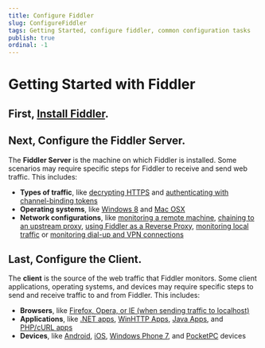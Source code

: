 ```yaml
---
title: Configure Fiddler
slug: ConfigureFiddler
tags: Getting Started, configure fiddler, common configuration tasks
publish: true
ordinal: -1
---
```


Getting Started with Fiddler
============================

First, [Install Fiddler][1].
----------------------------

Next, Configure the Fiddler Server.
-----------------------------------

The **Fiddler Server** is the machine on which Fiddler is installed. Some scenarios may require specific steps for Fiddler to receive and send web traffic. This includes:

+ **Types of traffic**, like [decrypting HTTPS][3] and [authenticating with channel-binding tokens][19]
+ **Operating systems**, like [Windows 8][2] and [Mac OSX][4]
+ **Network configurations**, like [monitoring a remote machine][14], [chaining to an upstream proxy][5], [using Fiddler as a Reverse Proxy][6], [monitoring local traffic][10] or [monitoring dial-up and VPN connections][7]

Last, Configure the Client.
---------------------------

The **client** is the source of the web traffic that Fiddler monitors. Some client applications, operating systems, and devices may require specific steps to send and receive traffic to and from Fiddler. This includes:

+ **Browsers**, like [Firefox, Opera, or IE (when sending traffic to localhost)][8]
+ **Applications**, like [.NET apps][9], [WinHTTP Apps][11], [Java Apps][12], and [PHP/cURL apps][13]
+ **Devices**, like [Android][15], [iOS][16], [Windows Phone 7][17], and [PocketPC][18] devices

[1]: ./InstallFiddler.md
[2]: ./ConfigureFiddlerForWin8.md
[3]: ./DecryptHTTPS.md
[4]: ./ConfigureForMac.md
[5]: ./ChainToUpstreamProxy.md
[6]: ./UseFiddlerAsReverseProxy.md
[7]: ./MonitorDialupAndVPN.md
[8]: ./ConfigureBrowsers.md
[9]: ./ConfigureDotNETApp.md
[10]: ./MonitorLocalTraffic.md
[11]: ./ConfigureWinHTTPApp.md
[12]: ./ConfigureJavaApp.md
[13]: ./ConfigurePHPcURL.md
[14]: ./MonitorRemoteMachine.md
[15]: ./ConfigureForAndroid.md
[16]: ./ConfigureForiOS.md
[17]: ./MonitorWindowsPhone7.md
[18]: ./MonitorPocketPC.md
[19]: ./AuthenticateWithCBT.md
